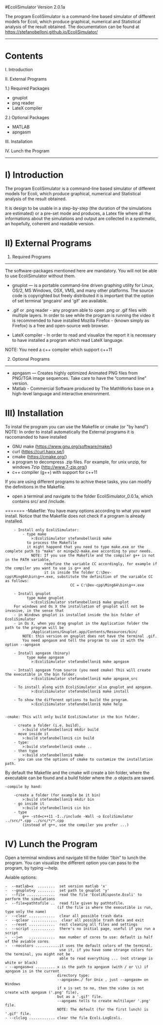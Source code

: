 #EcoliSimulator
Version 2.0.1a

The program EcoliSimulator is a command-line based simulator of different models for Ecoli, which produce graphical, numerical and Statistical analysis of the result obtained.
The documentation can be found at https://stefanobelloni.github.io/EcoliSimulator/

-------------------------------------------------------------------------------

Contents
========

I.   Introduction

II.  External Programs

1.) Required Packages

- gnuplot
- png reader
- LateX compiler

2.) Optional Packages
- MATLAB
- apngasm

III. Installation

IV.  Lunch the Program

-------------------------------------------------------------------------------


I) Introduction
===============

The program EcoliSimulator is a command-line based simulator of different models for Ecoli, which produce graphical, numerical and Statistical analysis of the result obtained.

It is design to be usable in a step-by-step (the duration of the simulations are estimated) or a pre-set mode and produces, a Latex file where all the informations about the simulations and output are collected in a systematic, an hopefully, coherent and readable version.


II) External Programs
=====================

1) Required Programs
--------------------

The software-packages mentioned here are mandatory. You will not be
able to use EcoliSimulator without them.


- gnuplot   — is a portable command-line driven graphing utility for Linux, OS/2, MS
Windows, OSX, VMS, and many other platforms. The source code is 
copyrighted but freely distributed it is important that the option of set 
terminal 'pngcairo'  and 'gif' are available.

- .gif or .png reader - any program able to open .png or .gif files with multiple layers. In 
order to see while the program is running the video it is 
recommended to have installed Mozilla Firefox - (known simply as 
Firefox) is a free and open-source web browser.

- LateX compiler - In order to read and visualize the report it is necessary to have 
installed a program which read LateX language.

NOTE: You need a c++ compiler which support c++11


2) Optional Programs
--------------------

- apngasm   — Creates highly optimized Animated PNG files from PNG/TGA image sequences.
Take care to have the “command line” version.
- Matlab - Commercial Software produced by The MathWorks base on a high-level language and interactive environment.


III) Installation
======================

To instal the program you can use the Makefile or cmake (or "by hand")
NOTE: In order to install automatically the External programs it is raccomanded to have installed 

- GNU make (https://www.gnu.org/software/make/)
- curl (https://curl.haxx.se/)
- cmake (https://cmake.org/)
- a program to decompress .zip files. For example, for unix unzip, for windows 7zip (http://www.7-zip.org/)
- c++ compiler (g++) with support for c++11

If you are using different programs to achive these tasks, you can modify the definitions in the Makefile.

- open a terminal and navigate to the folder EcoliSimulator_0.0.1a, which contains src/ and /include.

=======
    -Makefile: You have many options according to what you want install. Notice that the Makefile does not check if a program is already installed.
        
        - Install only EcoliSimulator:
            - type make
                >:EcoliSimulator stefanobelloni$ make 
              to process the Makefile
              it might happend that you need to type make.exe or the complete path to "make" or mingw32-make.exe according to your needs.
                NOTE: If you use the Makefile and the compiler g++ is not in the PATH variable, 
                      redefine the variable CC accordingly, for example if the compiler you want to use is g++ and 
                      it is inside the folder C:\Dev-cpp\Ming64\bin\g++.exe, substitute the definition of the variable CC as follows:
                                  CC = C:\Dev-cpp\Ming64\bin\g++.exe

        - Install gnuplot 
              type make gnuplot
                >:EcoliSimulator stefanobelloni$ make gnuplot
        For windows and Os X the installation of gnuplot will not be invasive, in the sense that
        - in Windows gnuplot is installed inside the bin folder of EcoliSimulator
        - in Os X, when you drag gnuplot in the Application folder the path to the program will be 
                /Applications/Gnuplot.app/Contents/Resources/bin/ 
            NOTE: this version on gnuplot does not have the terminal .gif. 
            You need apngasm and tell the program to use it with the option --apngasm
        
        - Install apngasm (binary)
              type make apngasm
                >:EcoliSimulator stefanobelloni$ make apngasm

        - Intsall apngasm from source (you need cmake) This will create the executible in the bin folder.            
                >:EcoliSimulator stefanobelloni$ make apngasm_src

        - To install along with EcoliSimulator also gnuplot and apngasm.
                >:EcoliSimulator stefanobelloni$ make install

        - To show the different options to build the program.
                >:EcoliSimulator stefanobelloni$ make help


    -cmake: This will only build EcoliSimulator in the bin folder.
    
        - create a folder (i.e. build), 
            >:build stefanobelloni$ mkdir build
        - move inside it
            >:build stefanobelloni$ cin build
        - type: 
            >:build stefanobelloni$ cmake ..
        - then type
            >:build stefanobelloni$ make
        - you can use the options of cmake to customize the installation path.

 By default the Makefile and the cmake will create a bin folder, where the executable can be found and a build folder where the .o objects are saved. 

    -compile by hand:
    
        -create a folder (for example be it bin)
            >:build stefanobelloni$ mkdir bin
        - go inside it 
            >:build stefanobelloni$ cin bin
        - type
            g++ -std=c++11 -I../include -Wall -o EcoliSimulator ../src/*.cpp ../src/*/*.cpp
            (instead of g++, use the compiler you prefer ...)
    

IV) Lunch the Program
======================

Open a terminal windows and navigate till the folder “/bin” to lunch the program.
You can visualize the different option you can pass to the program, by typing —help.

Aviable options:

    -  --matlab=x  ........  set version matlab 'x'
    -  --gnuplot=y ........  set path to gnuplot 'y'
    -  --file .............  read the file 'EcoliRisposte.Ecoli' to perform the simulations
    -  --file=pathtofile ..  read file given by pathtofile.
                            (if the file is where the executible is run, type only the name)
    -  --clear ............  clear all possible trash data
    -  --qclear ............  clear all possible trash data and exit
    -  --reset ............  rest cleaning all files and settings
    -  --script ...........  there's no initial page, useful if you run a script
    -  --j=n   ............  max number of cores to use: default is half of the aviable cores
    -  --nocolors ...........it uses the default colors of the terminal.
                             use it, if you have some strange colors for the terminal, you might not be
                             able to read everything ... (not strange is white or black)
    - --apngasm=x ......... x is the path to apngasm (with / or \\) if apngasm is in the current 
                            directory type:
                            --apngasm=./ for Unix , just --apngasm= on Windows
                            if x is set to no, then the video is not create with apngasm ('.png' file), 
                            but as a '.gif' file.
                            --apngams tells to create multilayer '.png' file.
                            NOTE: The defoult (for the first lunch) is '.gif' file.
    - --clclog ............ clear the file Ecoli.LogEcoli.


~~~~~~~~~~~~~~~~~~~~~~~~~~~~~~~~~~~~~~~~~~~~~~~~~~~~~~~~~~~~~~~~~~~~~~~~~~~~~~~
